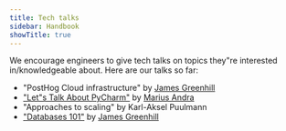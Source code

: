 ```yaml
---
title: Tech talks
sidebar: Handbook
showTitle: true
---
```


We encourage engineers to give tech talks on topics they"re interested in/knowledgeable about. Here are our talks so far:

- "PostHog Cloud infrastructure" by [James Greenhill](/community/profiles/30174)
- ["Let"s Talk About PyCharm"](https://drive.google.com/file/d/1GV08S638NzY1H0DI7w9ZHNSE4CcVbe6y/view?usp=sharing) by [Marius Andra](/community/profiles/30202)
- "Approaches to scaling" by Karl-Aksel Puulmann
- ["Databases 101"](https://youtu.be/Cb-Ll5aOLvA) by [James Greenhill](/community/profiles/30174)
